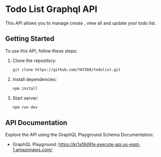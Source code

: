 # Todo List Graphql API

 This API allows you to manage create , view all   and update your todo list.

## Getting Started

To use this API, follow these steps:

1. Clone the repository:

   ```bash
   git clone https://github.com/YAYI68/todolist.git

   ```

2. Install dependencies:

   ```bash
   npm install

   ```

3. Start server:
   ```bash
   npm run dev
   ```



## API Documentation

Explore the API using the GraphQL Playground Schema Documentation:

- GraphQL Playground: https://kr1a19d91e.execute-api.us-east-1.amazonaws.com/
